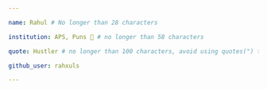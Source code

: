 ```yaml
---

name: Rahul # No longer than 28 characters

institution: APS, Puns 🚩 # no longer than 58 characters

quote: Hustler # no longer than 100 characters, avoid using quotes(") to guarantee the format remains the same.

github_user: rahxuls

---
```


